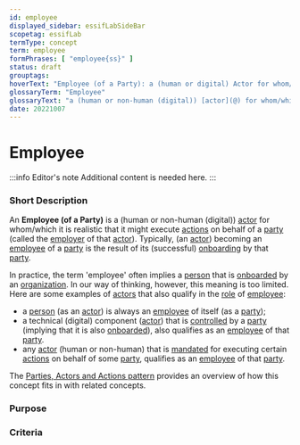 ```yaml
---
id: employee
displayed_sidebar: essifLabSideBar
scopetag: essifLab
termType: concept
term: employee
formPhrases: [ "employee{ss}" ]
status: draft
grouptags:
hoverText: "Employee (of a Party): a (human or digital) Actor for whom/which it is realistic that it might execute Actions on behalf of that Party (called the Employer of that Actor)."
glossaryTerm: "Employee"
glossaryText: "a (human or non-human (digital)) [actor](@) for whom/which it is realistic that it might execute [action](@) on behalf of a [party](@) (called the [employer](@) of that [actor](@))."
date: 20221007
---
```


# Employee

:::info Editor's note
Additional content is needed here.
:::

### Short Description

An **Employee (of a Party)** is a (human or non-human (digital)) [actor](@) for whom/which it is realistic that it might execute [actions](@) on behalf of a [party](@) (called the [employer](@) of that [actor](@)). Typically, (an [actor](@)) becoming an [employee](@) of a [party](@) is the result of its (successful) [onboarding](@) by that [party](@).

In practice, the term 'employee' often implies a [person](human-being@) that is [onboarded](onboarding@) by an [organization](@). In our way of thinking, however, this meaning is too limited. Here are some examples of [actors](@) that also qualify in the [role](@) of [employee](@):
- a [person](human-being@) (as an [actor](@)) is always an [employee](@) of itself (as a [party](@));
- a technical (digital) component ([actor](@)) that is [controlled](scope-of-control@) by a [party](@) (implying that it is also [onboarded](onboarding@)), also qualifies as an [employee](@) of that [party](@).
- any [actor](@) (human or non-human) that is [mandated](mandate@) for executing certain [actions](@) on behalf of some [party](@), qualifies as an [employee](@) of that [party](@).

The [Parties, Actors and Actions pattern](party-actor-action@) provides an overview of how this concept fits in with related concepts.

### Purpose

### Criteria

